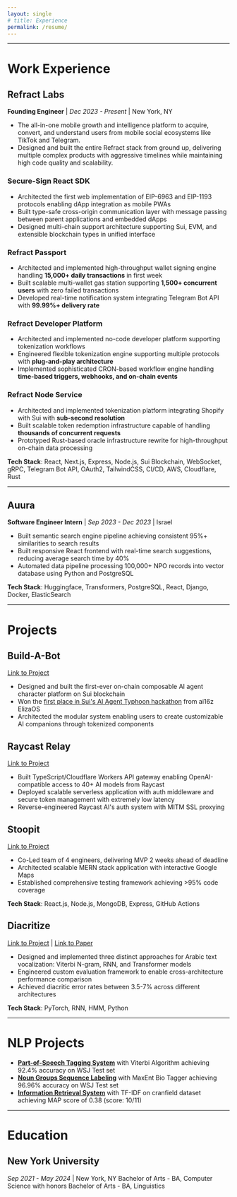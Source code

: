 ```yaml
---
layout: single
# title: Experience
permalink: /resume/
---
```


---

# Work Experience

## Refract Labs

**Founding Engineer** | _Dec 2023 - Present_ | New York, NY

- The all-in-one mobile growth and intelligence platform to acquire, convert, and understand users from mobile social ecosystems like TikTok and Telegram.
- Designed and built the entire Refract stack from ground up, delivering multiple complex products with aggressive timelines while maintaining high code quality and scalability.

### Secure-Sign React SDK

- Architected the first web implementation of EIP-6963 and EIP-1193 protocols enabling dApp integration as mobile PWAs
- Built type-safe cross-origin communication layer with message passing between parent applications and embedded dApps
- Designed multi-chain support architecture supporting Sui, EVM, and extensible blockchain types in unified interface

### Refract Passport

- Architected and implemented high-throughput wallet signing engine handling **15,000+ daily transactions** in first week
- Built scalable multi-wallet gas station supporting **1,500+ concurrent users** with zero failed transactions
- Developed real-time notification system integrating Telegram Bot API with **99.99%+ delivery rate**

### Refract Developer Platform

- Architected and implemented no-code developer platform supporting tokenization workflows
- Engineered flexible tokenization engine supporting multiple protocols with **plug-and-play architecture**
- Implemented sophisticated CRON-based workflow engine handling **time-based triggers, webhooks, and on-chain events**

### Refract Node Service

- Architected and implemented tokenization platform integrating Shopify with Sui with **sub-second resolution**
- Built scalable token redemption infrastructure capable of handling **thousands of concurrent requests**
- Prototyped Rust-based oracle infrastructure rewrite for high-throughput on-chain data processing

**Tech Stack**: React, Next.js, Express, Node.js, Sui Blockchain, WebSocket, gRPC, Telegram Bot API, OAuth2, TailwindCSS, CI/CD, AWS, Cloudflare, Rust

---

## Auura

**Software Engineer Intern** | _Sep 2023 - Dec 2023_ | Israel

- Built semantic search engine pipeline achieving consistent 95%+ similarities to search results
- Built responsive React frontend with real-time search suggestions, reducing average search time by 40%
- Automated data pipeline processing 100,000+ NPO records into vector database using Python and PostgreSQL

**Tech Stack**: Huggingface, Transformers, PostgreSQL, React, Django, Docker, ElasticSearch

---

# Projects

## Build-A-Bot

[Link to Project](https://github.com/RefractNetwork/Build-A-Bot)

- Designed and built the first-ever on-chain composable AI agent character platform on Sui blockchain
- Won the [first place in Sui's AI Agent Typhoon hackathon](https://x.com/SuiNetwork/status/1890575207812956429) from ai16z ElizaOS
- Architected the modular system enabling users to create customizable AI companions through tokenized components

## Raycast Relay

[Link to Project](https://github.com/szcharlesji/raycast-relay)

- Built TypeScript/Cloudflare Workers API gateway enabling OpenAI-compatible access to 40+ AI models from Raycast
- Deployed scalable serverless application with auth middleware and secure token management with extremely low latency
- Reverse-engineered Raycast AI's auth system with MITM SSL proxying

## Stoopit

[Link to Project](https://github.com/agiledev-students-spring2023/final-project-stoopit-project)

- Co-Led team of 4 engineers, delivering MVP 2 weeks ahead of deadline
- Architected scalable MERN stack application with interactive Google Maps
- Established comprehensive testing framework achieving >95% code coverage

**Tech Stack**: React.js, Node.js, MongoDB, Express, GitHub Actions

## Diacritize

[Link to Project](https://github.com/UsaidMalik/Diacritize) | [Link to Paper](/images/Diacritize.pdf)

- Designed and implemented three distinct approaches for Arabic text vocalization: Viterbi N-gram, RNN, and Transformer models
- Engineered custom evaluation framework to enable cross-architecture performance comparison
- Achieved diacritic error rates between 3.5-7% across different architectures

**Tech Stack**: PyTorch, RNN, HMM, Python

---

# NLP Projects

- [**Part-of-Speech Tagging System**](https://github.com/szcharlesji/viterbi-pos-tagger) with Viterbi Algorithm achieving 92.4% accuracy on WSJ Test set
- [**Noun Groups Sequence Labeling**](https://github.com/szcharlesji/maxent-bio-tagger) with MaxEnt Bio Tagger achieving 96.96% accuracy on WSJ Test set
- [**Information Retrieval System**](https://github.com/szcharlesji/cranfield-tfidf) with TF-IDF on cranfield dataset achieving MAP score of 0.38 (score: 10/11)

---

# Education

## New York University

_Sep 2021 - May 2024_ | New York, NY
Bachelor of Arts - BA, Computer Science with honors
Bachelor of Arts - BA, Linguistics
